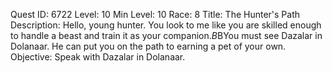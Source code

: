 Quest ID: 6722
Level: 10
Min Level: 10
Race: 8
Title: The Hunter's Path
Description: Hello, young hunter. You look to me like you are skilled enough to handle a beast and train it as your companion.$B$BYou must see Dazalar in Dolanaar. He can put you on the path to earning a pet of your own.
Objective: Speak with Dazalar in Dolanaar.
